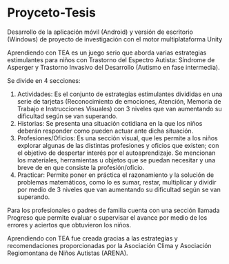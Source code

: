 # Proyceto-Tesis
Desarrollo de la aplicación móvil (Android) y versión de escritorio (Windows) de proyecto de investigación con el motor multiplataforma Unity

Aprendiendo con TEA es un juego serio que aborda varias estrategias estimulantes para niños con Trastorno del Espectro Autista:
Síndrome de Asperger y Trastorno Invasivo del Desarrollo (Autismo en fase intermedia).

Se divide en 4 secciones:
1. Actividades: Es el conjunto de estrategias estimulantes divididas en una serie de tarjetas (Reconocimiento de emociones, Atención, Memoria de Trabajo e Instrucciones Visuales) con 3 niveles que van aumentando su dificultad según se van superando.
2. Historias: Se presenta una situación cotidiana en la que los niños deberán responder como pueden actuar ante dicha situación.
3. Profesiones/Oficios: Es una sección visual, que les permite a los niños explorar algunas de las distintas profesiones y oficios que existen; con el objetivo de despertar interés por el autoaprendizaje. Se mencionan los materiales, herramientas u objetos que se puedan necesitar y una breve de en que consiste la profesión/oficio.
4. Practicar: Permite poner en práctica el razonamiento y la solución de problemas matemáticos, como lo es sumar, restar, multiplicar y dividir por medio de 3 niveles que van aumentando su dificultad según se van superando.

Para los profesionales o padres de familia cuenta con una sección llamada Progreso que permite evaluar o supervisar el avance por medio de los errores y aciertos que obtuvieron los niños.

Aprendiendo con TEA fue creada gracias a las estrategias y recomendaciones proporcionadas por la Asociación Clima y Asociación Regiomontana de Niños Autistas (ARENA).
